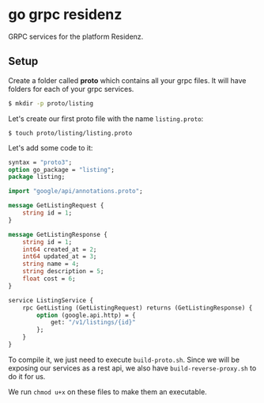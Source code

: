 # go grpc residenz

GRPC services for the platform Residenz.


## Setup

Create a folder called __proto__ which contains all your grpc files. It will have folders for each of your grpc services.

```bash
$ mkdir -p proto/listing
```

Let's create our first proto file with the name `listing.proto`:

```
$ touch proto/listing/listing.proto
```

Let's add some code to it:

```proto
syntax = "proto3";
option go_package = "listing";
package listing;

import "google/api/annotations.proto";

message GetListingRequest {
    string id = 1;
}

message GetListingResponse {
    string id = 1;
    int64 created_at = 2;
    int64 updated_at = 3;
    string name = 4;
    string description = 5;
    float cost = 6;
}

service ListingService {
    rpc GetListing (GetListingRequest) returns (GetListingResponse) {
        option (google.api.http) = {
            get: "/v1/listings/{id}"
        };
    }
}
```

To compile it, we just need to execute `build-proto.sh`. Since we will be exposing our services as a rest api, we also have `build-reverse-proxy.sh` to do it for us.

We run `chmod u+x` on these files to make them an executable.